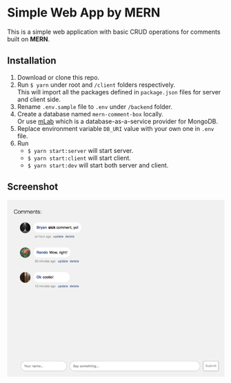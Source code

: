 # Simple Web App by MERN
This is a simple web application with basic CRUD operations for comments built on **MERN**.

## Installation
1. Download or clone this repo.
2. Run `$ yarn` under root and `/client` folders respectively.  
This will import all the packages defined in `package.json` files for server and client side.
2. Rename `.env.sample` file to `.env` under `/backend` folder.
3. Create a database named `mern-comment-box` locally.  
Or use [mLab](https://www.mlab.com/) which is a database-as-a-service provider for MongoDB.
4. Replace environment variable `DB_URI` value with your own one in `.env` file.
5. Run
    * `$ yarn start:server` will start server.
    * `$ yarn start:client` will start client.
    * `$ yarn start:dev` will start both server and client.

## Screenshot
![Screenshot](sample.png)